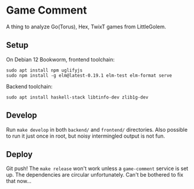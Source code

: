 # Game Comment

A thing to analyze Go(Torus), Hex, TwixT games from LittleGolem.

## Setup

On Debian 12 Bookworm, frontend toolchain:

```
sudo apt install npm uglifyjs
sudo npm install -g elm@latest-0.19.1 elm-test elm-format serve
```

Backend toolchain:

```
sudo apt install haskell-stack libtinfo-dev zlib1g-dev
```

## Develop

Run `make develop` in both `backend/` and `frontend/` directories. Also possible to run it just once in root, but noisy intermingled output is not fun.

## Deploy

Git push! The `make release` won't work unless a `game-comment` service is set up. The dependencies are circular unfortunately. Can't be bothered to fix that now...
